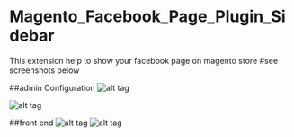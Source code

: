 # Magento_Facebook_Page_Plugin_Sidebar
This extension help to show your facebook page on magento store
#see screenshots below

##admin Configuration
![alt tag](http://lkwebtools.com/mage/screentwo.png)

![alt tag](http://lkwebtools.com/mage/screenone.png)

##front end
![alt tag](http://lkwebtools.com/mage/screenfour.png)
![alt tag](http://lkwebtools.com/mage/screenthree.png)
